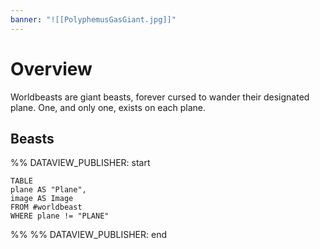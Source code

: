 ```yaml
---
banner: "![[PolyphemusGasGiant.jpg]]"
---
```

# Overview
Worldbeasts are giant beasts, forever cursed to wander their designated plane. One, and only one, exists on each plane.
## Beasts
%% DATAVIEW_PUBLISHER: start
```dataview
TABLE
plane AS "Plane",
image AS Image
FROM #worldbeast 
WHERE plane != "PLANE"
```
%%
%% DATAVIEW_PUBLISHER: end